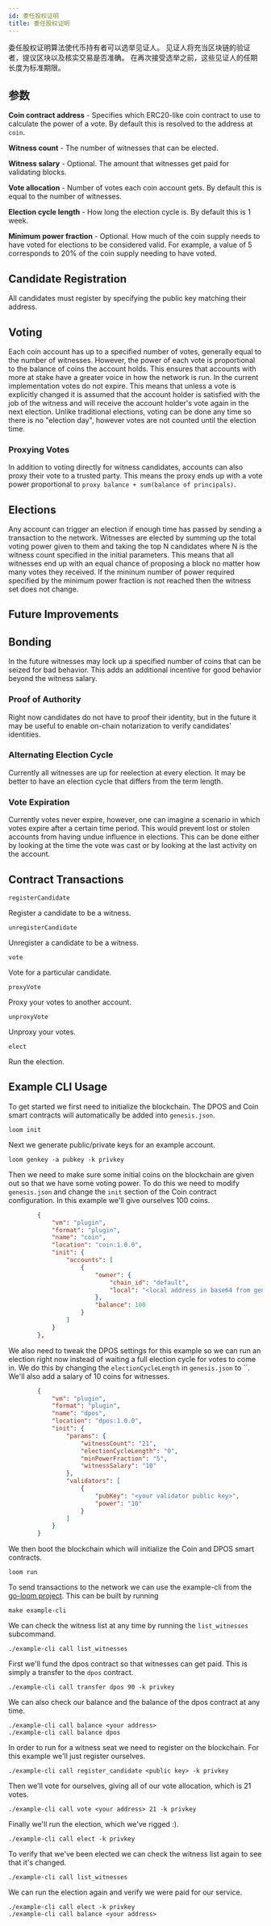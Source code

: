 ```yaml
---
id: 委任股权证明
title: 委任股权证明
---
```

委任股权证明算法使代币持有者可以选举见证人。 见证人将充当区块链的验证者，提议区块以及核实交易是否准确。 在再次接受选举之前，这些见证人的任期长度为标准期限。

## 参数

**Coin contract address** - Specifies which ERC20-like coin contract to use to calculate the power of a vote. By default this is resolved to the address at `coin`.

**Witness count** - The number of witnesses that can be elected.

**Witness salary** - Optional. The amount that witnesses get paid for validating blocks.

**Vote allocation** - Number of votes each coin account gets. By default this is equal to the number of witnesses.

**Election cycle length** - How long the election cycle is. By default this is 1 week.

**Minimum power fraction** - Optional. How much of the coin supply needs to have voted for elections to be considered valid. For example, a value of 5 corresponds to 20% of the coin supply needing to have voted.

## Candidate Registration

All candidates must register by specifying the public key matching their address.

## Voting

Each coin account has up to a specified number of votes, generally equal to the number of witnesses. However, the power of each vote is proportional to the balance of coins the account holds. This ensures that accounts with more at stake have a greater voice in how the network is run. In the current implementation votes do not expire. This means that unless a vote is explicitly changed it is assumed that the account holder is satisfied with the job of the witness and will receive the account holder's vote again in the next election. Unlike traditional elections, voting can be done any time so there is no "election day", however votes are not counted until the election time.

### Proxying Votes

In addition to voting directly for witness candidates, accounts can also proxy their vote to a trusted party. This means the proxy ends up with a vote power proportional to `proxy balance + sum(balance of principals)`.

## Elections

Any account can trigger an election if enough time has passed by sending a transaction to the network. Witnesses are elected by summing up the total voting power given to them and taking the top N candidates where N is the witness count specified in the initial parameters. This means that all witnesses end up with an equal chance of proposing a block no matter how many votes they received. If the mininum number of power required specified by the minimum power fraction is not reached then the witness set does not change.

## Future Improvements

## Bonding

In the future witnesses may lock up a specified number of coins that can be seized for bad behavior. This adds an additional incentive for good behavior beyond the witness salary.

### Proof of Authority

Right now candidates do not have to proof their identity, but in the future it may be useful to enable on-chain notarization to verify candidates' identities.

### Alternating Election Cycle

Currently all witnesses are up for reelection at every election. It may be better to have an election cycle that differs from the term length.

### Vote Expiration

Currently votes never expire, however, one can imagine a scenario in which votes expire after a certain time period. This would prevent lost or stolen accounts from having undue influence in elections. This can be done either by looking at the time the vote was cast or by looking at the last activity on the account.

## Contract Transactions

`registerCandidate`

Register a candidate to be a witness.

`unregisterCandidate`

Unregister a candidate to be a witness.

`vote`

Vote for a particular candidate.

`proxyVote`

Proxy your votes to another account.

`unproxyVote`

Unproxy your votes.

`elect`

Run the election.

## Example CLI Usage

To get started we first need to initialize the blockchain. The DPOS and Coin smart contracts will automatically be added into `genesis.json`.

```shell
loom init
```

Next we generate public/private keys for an example account.

```shell
loom genkey -a pubkey -k privkey
```

Then we need to make sure some initial coins on the blockchain are given out so that we have some voting power. To do this we need to modify `genesis.json` and change the `init` section of the Coin contract configuration. In this example we'll give ourselves 100 coins.

```json
        {
            "vm": "plugin",
            "format": "plugin",
            "name": "coin",
            "location": "coin:1.0.0",
            "init": {
                "accounts": [
                    {
                        "owner": {
                            "chain_id": "default",
                            "local": "<local address in base64 from genkey>"
                        },
                        "balance": 100
                    }
                ]
            }
        },
```

We also need to tweak the DPOS settings for this example so we can run an election right now instead of waiting a full election cycle for votes to come in. We do this by changing the `electionCycleLength` in `genesis.json` to ``. We'll also add a salary of 10 coins for witnesses.

```json
        {
            "vm": "plugin",
            "format": "plugin",
            "name": "dpos",
            "location": "dpos:1.0.0",
            "init": {
                "params": {
                    "witnessCount": "21",
                    "electionCycleLength": "0",
                    "minPowerFraction": "5",
                    "witnessSalary": "10"
                },
                "validators": [
                    {
                        "pubKey": "<your validator public key>",
                        "power": "10"
                    }
                ]
            }
        }
```

We then boot the blockchain which will initialize the Coin and DPOS smart contracts.

```shell
loom run
```

To send transactions to the network we can use the example-cli from the [go-loom project](https://github.com/loomnetwork/go-loom). This can be built by running

```shell
make example-cli
```

We can check the witness list at any time by running the `list_witnesses` subcommand.

```shell
./example-cli call list_witnesses
```

First we'll fund the dpos contract so that witnesses can get paid. This is simply a transfer to the `dpos` contract.

```shell
./example-cli call transfer dpos 90 -k privkey
```

We can also check our balance and the balance of the dpos contract at any time.

```shell
./example-cli call balance <your address>
./example-cli call balance dpos
```

In order to run for a witness seat we need to register on the blockchain. For this example we'll just register ourselves.

```shell
./example-cli call register_candidate <public key> -k privkey
```

Then we'll vote for ourselves, giving all of our vote allocation, which is 21 votes.

```shell
./example-cli call vote <your address> 21 -k privkey
```

Finally we'll run the election, which we've rigged :).

```shell
./example-cli call elect -k privkey
```

To verify that we've been elected we can check the witness list again to see that it's changed.

```shell
./example-cli call list_witnesses
```

We can run the election again and verify we were paid for our service.

```shell
./example-cli call elect -k privkey
./example-cli call balance <your address>
```